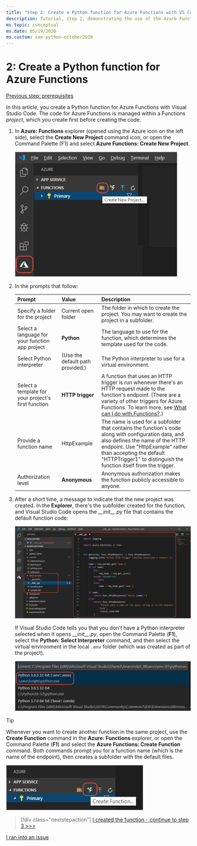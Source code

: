 ```yaml
---
title: "Step 2: Create a Python function for Azure Functions with VS Code"
description: Tutorial, step 2, demonstrating the use of the Azure Functions extension for VS Code.
ms.topic: conceptual
ms.date: 05/19/2020
ms.custom: seo-python-october2019
---
```


# 2: Create a Python function for Azure Functions

[Previous step: prerequisites](tutorial-vs-code-serverless-python-01.md)

In this article, you create a Python function for Azure Functions with Visual Studio Code. The code for Azure Functions is managed within a Functions _project_, which you create first before creating the code.

1. In **Azure: Functions** explorer (opened using the Azure icon on the left side), select the **Create New Project** command icon, or open the Command Palette (F1) and select **Azure Functions: Create New Project**.

    ![Create a new project in the Azure Functions explorer](media/tutorial-vs-code-serverless-python/create-a-new-project-in-azure-functions-explorer.png)

1. In the prompts that follow:

    | Prompt | Value | Description |
    | --- | --- | --- |
    | Specify a folder for the project | Current open folder | The folder in which to create the project. You may want to create the project in a subfolder. |
    | Select a language for your function app project | **Python** | The language to use for the function, which determines the template used for the code. |
    | Select Python interpreter | (Use the default path provided.) | The Python interpreter to use for a virtual environment. |
    | Select a template for your project's first function | **HTTP trigger** | A function that uses an HTTP trigger is run whenever there's an HTTP request made to the function's endpoint. (There are a variety of other triggers for Azure Functions. To learn more, see [What can I do with Functions?](/azure/azure-functions/functions-overview#what-can-i-do-with-functions).) |
    | Provide a function name | HttpExample | The name is used for a subfolder that contains the function's code along with configuration data, and also defines the name of the HTTP endpoint. Use "HttpExample" rather than accepting the default "HTTPTrigger1" to distinguish the function itself from the trigger. |
    | Authorization level | **Anonymous** | Anonymous authorization makes the function publicly accessible to anyone. |

1. After a short time, a message to indicate that the new project was created. In the **Explorer**, there's the subfolder created for the function, and Visual Studio Code opens the *\_\_init\_\_.py* file that contains the default function code:

    ![Result of creating a new Python project in Azure Functions](media/tutorial-vs-code-serverless-python/display-results-of-new-python-project-in-azure-functions.png)

    If Visual Studio Code tells you that you don't have a Python interpreter selected when it opens *\_\_init\_\_.py*, open the Command Palette (**F1**), select the **Python: Select Interpreter** command, and then select the virtual environment in the local `.env` folder (which was created as part of the project).

    ![Select the virtual environment created with the Python project](media/tutorial-vs-code-serverless-python/select-virtual-environment-created-with-the-python-project.png)

> [!TIP]
> Whenever you want to create another function in the same project, use the **Create Function** command in the **Azure: Functions** explorer, or open the Command Palette (**F1**) and select the **Azure Functions: Create Function** command. Both commands prompt you for a function name (which is the name of the endpoint), then creates a subfolder with the default files.
>
> ![Create functions by using New Function in the Azure Functions explorer](media/tutorial-vs-code-serverless-python/create-new-functions-in-azure-functions-explorer.png)

> [!div class="nextstepaction"]
> [I created the function - continue to step 3 >>>](tutorial-vs-code-serverless-python-03.md)

[I ran into an issue](https://www.research.net/r/PWZWZ52?tutorial=vscode-functions-python&step=02-create-function)
